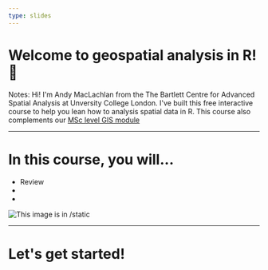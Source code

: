```yaml
---
type: slides
---
```



# Welcome to geospatial analysis in R! 🙌

Notes: Hi! I'm Andy MacLachlan from the The Bartlett Centre for Advanced Spatial Analysis at Unversity College London. I've built this free interactive course to help you lean how to analysis spatial data in R. This course also complements our [MSc level GIS module](https://andrewmaclachlan.github.io/CASA0005repo/)

---
# In this course, you will...

- Review
-
-
<img src="/casa_logo.jpg" alt="This image is in /static">


---

# Let's get started!











